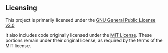 ## Licensing

This project is primarily licensed under the [GNU General Public License v3.0](./LICENSE)

It also includes code originally licensed under the [MIT License](./LICENSE-MIT). These portions remain under their original license, as required by the terms of the MIT license.
